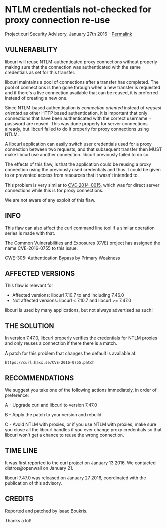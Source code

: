 NTLM credentials not-checked for proxy connection re-use
========================================================

Project curl Security Advisory, January 27th 2016 -
[Permalink](https://curl.haxx.se/docs/adv_20160127A.html)

VULNERABILITY
-------------

libcurl will reuse NTLM-authenticated proxy connections without properly
making sure that the connection was authenticated with the same credentials as
set for this transfer.

libcurl maintains a pool of connections after a transfer has completed. The
pool of connections is then gone through when a new transfer is requested and
if there's a live connection available that can be reused, it is preferred
instead of creating a new one.

Since NTLM-based authentication is *connection oriented* instead of *request
oriented* as other HTTP based authentication, it is important that only
connections that have been authenticated with the correct username + password
are reused. This was done properly for server connections already, but libcurl
failed to do it properly for proxy connections using NTLM.

A libcurl application can easily switch user credentials used for a proxy
connection between two requests, and that subsequent transfer then MUST make
libcurl use another connection. libcurl previously failed to do so.

The effects of this flaw, is that the application could be reusing a proxy
connection using the previously used credentials and thus it could be given to
or prevented access from resources that it wasn't intended to.

This problem is very similar to
[CVE-2014-0015](https://curl.haxx.se/docs/adv_20140129.html), which was for
direct server connections while this is for proxy connections.

We are not aware of any exploit of this flaw.

INFO
----

This flaw can also affect the curl command line tool if a similar operation
series is made with that.

The Common Vulnerabilities and Exposures (CVE) project has assigned the name
CVE-2016-0755 to this issue.

CWE-305: Authentication Bypass by Primary Weakness

AFFECTED VERSIONS
-----------------

This flaw is relevant for

- Affected versions: libcurl 7.10.7 to and including 7.46.0
- Not affected versions: libcurl < 7.10.7 and libcurl >= 7.47.0

libcurl is used by many applications, but not always advertised as such!

THE SOLUTION
------------

In version 7.47.0, libcurl properly verifies the credentials for NTLM proxies
and only reuses a connection if there there is a match.

A patch for this problem that changes the default is available at:

    https://curl.haxx.se/CVE-2016-0755.patch

RECOMMENDATIONS
---------------

We suggest you take one of the following actions immediately, in order of
preference:

 A - Upgrade curl and libcurl to version 7.47.0

 B - Apply the patch to your version and rebuild

 C - Avoid NTLM with proxies, or if you use NTLM with proxies, make sure you
     close all the libcurl handles if you ever change proxy credentials so that
     libcurl won't get a chance to reuse the wrong connection.

TIME LINE
---------

It was first reported to the curl project on January 13 2016. We contacted
distros@openwall on January 21.

libcurl 7.47.0 was released on January 27 2016, coordinated with the
publication of this advisory.

CREDITS
-------

Reported and patched by Isaac Boukris.

Thanks a lot!

